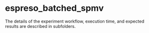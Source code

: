 # espreso_batched_spmv
The details of the experiment workflow, execution time, and expected results are described in subfolders.
